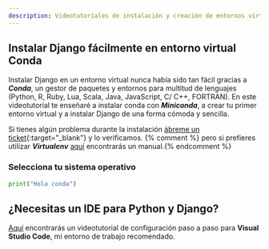 ```yaml
---
description: Videotutoriales de instalación y creación de entornos virtuales vía Conda para instalar Django Framework fácilmente en Windows, GNU/Linux y Mac OS X.
---
```


## Instalar Django fácilmente en entorno virtual Conda

Instalar Django en un entorno virtual nunca había sido tan fácil gracias a ***Conda***, un gestor de paquetes y entornos para multitud de lenguajes (Python, R, Ruby, Lua, Scala, Java, JavaScript, C/ C++, FORTRAN). En este videotutorial te enseñaré a instalar conda con ***Miniconda***, a crear tu primer entorno virtual y a instalar Django de una forma cómoda y sencilla. 

Si tienes algún problema durante la instalación [ábreme un ticket](https://github.com/hcosta/instalardjango.com/issues){:target="_blank"} y lo verificamos. {% comment %} pero si prefieres utilizar ***Virtualenv*** [aquí](virtualenv.md) encontrarás un manual.{% endcomment %}

### Selecciona tu sistema operativo

```python
print("Hola conda")
```

## ¿Necesitas un IDE para Python y Django?

[Aquí](visualstudiocode.md) encontrarás un videotutorial de configuración paso a paso para **Visual Studio Code**, mi entorno de trabajo recomendado.
